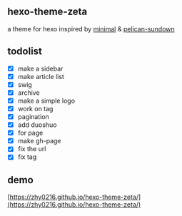 ## hexo-theme-zeta
a theme for hexo inspired by [minimal](https://github.com/orderedlist/minimal) & [pelican-sundown](https://github.com/keningle/pelican-sundown)

## todolist

- [x] make a sidebar
- [x] make article list
- [x] swig
- [x] archive
- [x] make a simple logo
- [x] work on tag
- [x] pagination
- [X] add duoshuo
- [x] for page
- [x] make gh-page
- [x] fix the url
- [x] fix tag

## demo
[https://zhy0216.github.io/hexo-theme-zeta/](https://zhy0216.github.io/hexo-theme-zeta/) 
